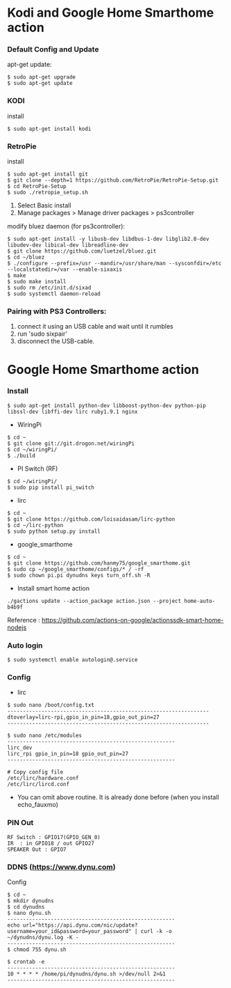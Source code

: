 Kodi and Google Home Smarthome action
============================

### Default Config and Update

apt-get update:
```
$ sudo apt-get upgrade
$ sudo apt-get update
```


### KODI

install
```
$ sudo apt-get install kodi
```


### RetroPie

install
```
$ sudo apt-get install git
$ git clone --depth=1 https://github.com/RetroPie/RetroPie-Setup.git
$ cd RetroPie-Setup
$ sudo ./retropie_setup.sh
```
 1. Select Basic install
 2. Manage packages > Manage driver packages > ps3controller

modify bluez daemon (for ps3controller):
```
$ sudo apt-get install -y libusb-dev libdbus-1-dev libglib2.0-dev libudev-dev libical-dev libreadline-dev
$ git clone https://github.com/luetzel/bluez.git
$ cd ~/bluez
$ ./configure --prefix=/usr --mandir=/usr/share/man --sysconfdir=/etc --localstatedir=/var --enable-sixaxis
$ make
$ sudo make install
$ sudo rm /etc/init.d/sixad
$ sudo systemctl daemon-reload
```

### Pairing with PS3 Controllers:

 1. connect it using an USB cable and wait until it rumbles
 2. run 'sudo sixpair'
 3. disconnect the USB-cable.


Google Home Smarthome action
============================

### Install
```
$ sudo apt-get install python-dev libboost-python-dev python-pip libssl-dev libffi-dev lirc ruby1.9.1 nginx
```

- WiringPi
```
$ cd ~
$ git clone git://git.drogon.net/wiringPi
$ cd ~/wiringPi/
$ ./build
```

- PI Switch (RF)
```
$ cd ~/wiringPi/
$ sudo pip install pi_switch
```

- lirc
```
$ cd ~
$ git clone https://github.com/loisaidasam/lirc-python
$ cd ~/lirc-python
$ sudo python setup.py install
```

- google_smarthome
```
$ cd ~
$ git clone https://github.com/hanmy75/google_smarthome.git
$ sudo cp ~/google_smarthome/configs/* / -rf
$ sudo chown pi.pi dynudns keys turn_off.sh -R
```

- Install smart home action
```
./gactions update --action_package action.json --project home-auto-b4b9f
```
Reference : https://github.com/actions-on-google/actionssdk-smart-home-nodejs


### Auto login
```
$ sudo systemctl enable autologin@.service
```


### Config

- lirc
```
$ sudo nano /boot/config.txt
-----------------------------------------------------------------
dtoverlay=lirc-rpi,gpio_in_pin=18,gpio_out_pin=27
-----------------------------------------------------------------

$ sudo nano /etc/modules
------------------------------------------------------
lirc_dev
lirc_rpi gpio_in_pin=18 gpio_out_pin=27
------------------------------------------------------

# Copy config file
/etc/lirc/hardware.conf
/etc/lirc/lircd.conf
```
 * You can omit above routine. It is already done before (when you install echo_fauxmo)


### PIN Out
```
RF Switch : GPIO17(GPIO_GEN_0)
IR  : in GPIO18 / out GPIO27
SPEAKER Out : GPIO7
```


### DDNS (https://www.dynu.com)

Config
```
$ cd ~
$ mkdir dynudns
$ cd dynudns
$ nano dynu.sh
------------------------------------------------------
echo url="https://api.dynu.com/nic/update?username=your_id&password=your_password" | curl -k -o ~/dynudns/dynu.log -K -
------------------------------------------------------
$ chmod 755 dynu.sh

$ crontab -e
------------------------------------------------------
10 * * * * /home/pi/dynudns/dynu.sh >/dev/null 2>&1
------------------------------------------------------
```
